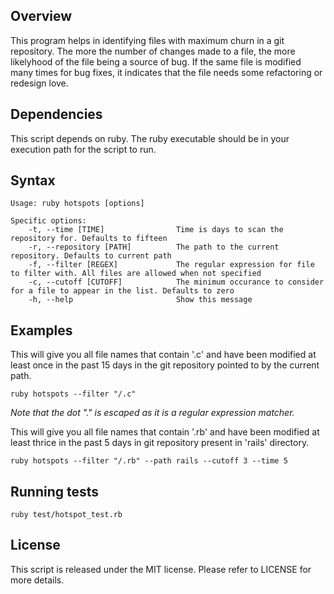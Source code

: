 Overview
--------

This program helps in identifying files with maximum churn in a git repository. The more the number of changes made to a file, the more likelyhood of the file being a source of bug. If the same file is modified many times for bug fixes, it indicates that the file needs some refactoring or redesign love.


Dependencies
------------

This script depends on ruby. The ruby executable should be in your execution path for the script to run.

Syntax
------

``` script
Usage: ruby hotspots [options]

Specific options:
    -t, --time [TIME]                Time is days to scan the repository for. Defaults to fifteen
    -r, --repository [PATH]          The path to the current repository. Defaults to current path
    -f, --filter [REGEX]             The regular expression for file to filter with. All files are allowed when not specified
    -c, --cutoff [CUTOFF]            The minimum occurance to consider for a file to appear in the list. Defaults to zero
    -h, --help                       Show this message
```

Examples
--------

This will give you all file names that contain '.c' and have been modified at least once in the past 15 days in the git repository pointed to by the current path.

``` script
ruby hotspots --filter "/.c"
```

*Note that the dot "." is escaped as it is a regular expression matcher.*

This will give you all file names that contain '.rb' and have been modified at least thrice in the past 5 days in git repository present in 'rails' directory.

``` script
ruby hotspots --filter "/.rb" --path rails --cutoff 3 --time 5
```

Running tests
-------------

``` script
ruby test/hotspot_test.rb
```

License
-------

This script is released under the MIT license. Please refer to LICENSE for more details.

